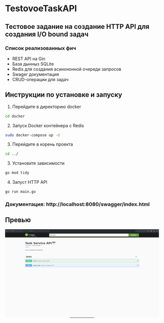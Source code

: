 # TestovoeTaskAPI

## Тестовое задание на создание HTTP API для создания  I/O bound задач

### Список реализованных фич
- REST API на Gin
- База дынныз SQLite
- Redis для создания асинхнонной очереди запросов
- Swager документация
- CRUD-операции для задач


## Инструкции по установке и запуску

1. Перейдите в директорию docker
```bash
cd docker
```

2. Запуск Docker контейнера с Redis
```bash
sudo docker-compose up -d
```

3. Перейдите в корень проекта
```bash
cd ../
```

3. Установите зависимости
```bash
go mod tidy
```

4. Запуст HTTP API
```bash
go run main.go
```

### Документация: http://localhost:8080/swagger/index.html


## Превью
![](README_media/item1.png)
